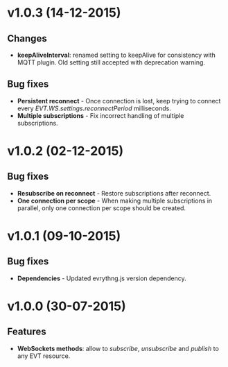# v1.0.3 (14-12-2015)

## Changes

- **keepAliveInterval**: renamed setting to keepAlive for consistency with MQTT plugin. 
Old setting still accepted with deprecation warning.

## Bug fixes

- **Persistent reconnect** - Once connection is lost, keep trying to connect every
*EVT.WS.settings.reconnectPeriod* milliseconds.
- **Multiple subscriptions** - Fix incorrect handling of multiple subscriptions.

# v1.0.2 (02-12-2015)

## Bug fixes

- **Resubscribe on reconnect** - Restore subscriptions after reconnect.
- **One connection per scope** - When making multiple subscriptions in parallel, only 
one connection per scope should be created.

# v1.0.1 (09-10-2015)

## Bug fixes

- **Dependencies** - Updated evrythng.js version dependency.

# v1.0.0 (30-07-2015)

## Features

- **WebSockets methods**: allow to *subscribe*, *unsubscribe* and *publish* to any EVT resource.
